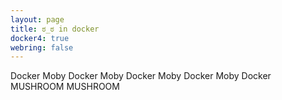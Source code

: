 ```yaml
---
layout: page
title: ಠ_ಠ in docker
docker4: true
webring: false
---
```


Docker Moby Docker Moby Docker Moby Docker Moby Docker MUSHROOM MUSHROOM
